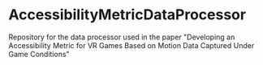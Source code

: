 # AccessibilityMetricDataProcessor
Repository for the data processor used in the paper "Developing an Accessibility Metric for VR Games Based on Motion Data Captured Under Game Conditions"
